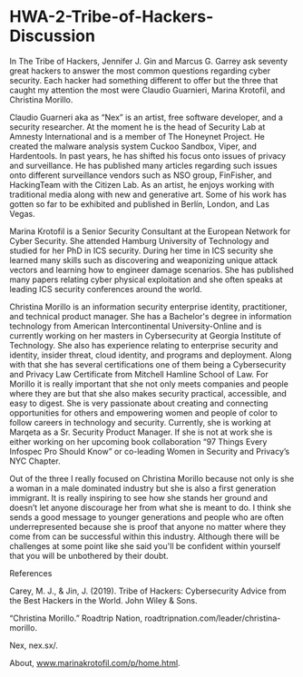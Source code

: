 # HWA-2-Tribe-of-Hackers-Discussion
In The Tribe of Hackers, Jennifer J. Gin and Marcus G. Garrey ask seventy great hackers to answer the most common questions regarding cyber security. Each hacker had something different to offer but the three that caught my attention the most were Claudio Guarnieri, Marina Krotofil, and Christina Morillo. 

Claudio Guarneri aka as “Nex” is an artist, free software developer, and a security researcher. At the moment he is the head of Security Lab at Amnesty International and is a member of The Honeynet Project. He created the malware analysis system Cuckoo Sandbox, Viper, and Hardentools. In past years, he has shifted his focus onto issues of privacy and surveillance. He has published many articles regarding such issues onto different surveillance vendors such as NSO group, FinFisher, and HackingTeam with the Citizen Lab. As an artist, he enjoys working with traditional media along with new and generative art. Some of his work has gotten so far to be exhibited and published in Berlín, London, and Las Vegas. 

Marina Krotofil is a Senior Security Consultant at the European Network for Cyber Security. She attended Hamburg University of Technology and studied for her PhD in ICS security. During her time in ICS security she learned many skills such as discovering and weaponizing unique attack vectors and learning how to engineer damage scenarios. She has published many papers relating cyber physical exploitation and she often speaks at leading ICS security conferences around the world. 

Christina Morillo is an information security enterprise identity, practitioner, and technical product manager. She has a Bachelor's degree in information technology from American Intercontinental University-Online and is currently working on her masters in Cybersecurity at Georgia Institute of Technology. She also has experience relating to enterprise security and identity, insider threat, cloud identity, and programs and deployment. Along with that she has several certifications one of them being a Cybersecurity and Privacy Law Certificate from Mitchell Hamline School of Law. For Morillo it is really important that she not only meets companies and people where they are but that she also makes security practical, accessible, and easy to digest. She is very passionate about creating and connecting opportunities for others and empowering women and people of color to follow careers in technology and security. Currently, she is working at Marqeta as a Sr. Security Product Manager. If she is not at work she is either working on her upcoming book collaboration “97 Things Every Infospec Pro Should Know” or co-leading Women in Security and Privacy’s NYC Chapter. 

Out of the three I really focused on Christina Morillo because not only is she a woman in a male dominated industry but she is also a first generation immigrant. It is really inspiring to see how she stands her ground and doesn’t let anyone discourage her from what she is meant to do. I think she sends a good message to younger generations and people who are often underrepresented because she is proof that anyone no matter where they come from can be successful within this industry. Although there will be challenges at some point like she said you'll be confident within yourself that you will be unbothered by their doubt. 

 

References 

Carey, M. J., & Jin, J. (2019). Tribe of Hackers: Cybersecurity Advice from the Best Hackers in the World. John Wiley & Sons.

“Christina Morillo.” Roadtrip Nation, roadtripnation.com/leader/christina-morillo.

Nex, nex.sx/.

About, www.marinakrotofil.com/p/home.html.

